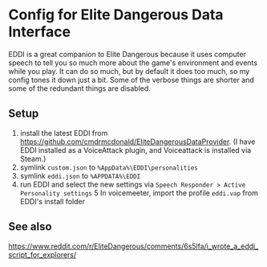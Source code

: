 

Config for Elite Dangerous Data Interface
===============================================================================

EDDI is a great companion to Elite Dangerous because it uses computer speech to tell you so much more about the game's environment and events while you play. It can do so much, but by default it does too much, so my config tones it down just a bit. Some of the verbose things are shorter and some of the redundant things are disabled.


Setup
-------------------------------------------------------------------------------

1. install the latest EDDI from https://github.com/cmdrmcdonald/EliteDangerousDataProvider. (I have EDDI installed as a VoiceAttack plugin, and Voiceattack is installed via Steam.)
2. symlink `custom.json` to `%AppData%\EDDI\personalities`
3. symlink `eddi.json` to  `%APPDATA%\EDDI`
4. run EDDI and select the new settings via `Speech Responder > Active Personality settings`
5 In voicemeeter, import the profile `eddi.vap` from EDDI's install folder


See also
-------------------------------------------------------------------------------

https://www.reddit.com/r/EliteDangerous/comments/6s5lfa/i_wrote_a_eddi_script_for_explorers/
